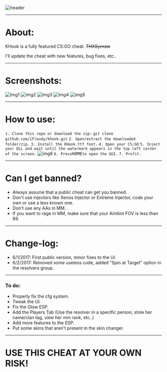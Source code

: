 ![header](http://i.imgur.com/9d4pKMd.png)
___________________________________________________________________________________________________________________________________
# About: #
KHook is a fully featured CS:GO cheat. ~~THXSynraw~~

I'll update the cheat with new features, bug fixes, etc..


___________________________________________________________________________________________________________________________________
# Screenshots: #

![img1](http://i.imgur.com/GHrcrbx.jpg)
![img2](http://i.imgur.com/f7hOaSt.jpg)
![img3](http://i.imgur.com/UoNGMJZ.jpg)
![img4](http://i.imgur.com/OOtzMZ9.jpg)
![img5](http://i.imgur.com/zUEBsvX.jpg)
___________________________________________________________________________________________________________________________________
# How to use: #

`1. Clone this repo or download the zip:`
```git clone github.com/iFloody/khook.git```
`2. Open/extract the downloaded folder/zip.`
`3. Install the KHook.ttf font.`
`4. Open your CS:GO`
`5. Inject your DLL and wait until the watermark appears in the top left corner of the screen.`
![img6](http://i.imgur.com/C9tIudO.png)
`6. Press`<kbd>HOME</kbd>`to open the GUI.`
`7. Profit.`

___________________________________________________________________________________________________________________________________
# Can I get banned? #

- Always assume that a public cheat can get you banned. 
- Don't use injectors like Xenos Injector or Extreme Injector, code your own or use a less known one.
- Don't use any AAs in MM. 
- If you want to rage in MM, make sure that your Aimbot FOV is less than 89.
___________________________________________________________________________________________________________________________________
# Change-log: #

- 6/1/2017: First public version, minor fixes to the UI.
- 6/2/2017: Removed some useless code, added "Spin at Target" option in the resolvers group.
___________________________________________________________________________________________________________________________________
### To do: ###

- Properly fix the cfg system.
- Tweak the UI.
- Fix the Glow ESP.
- Add the Players Tab (Use the resolver in a specific person, stole her name/clan tag, view her mm rank, etc..)
- Add more features to the ESP.
- Put some skins that aren't present in the skin changer.
___________________________________________________________________________________________________________________________________
# USE THIS CHEAT AT YOUR OWN RISK!

